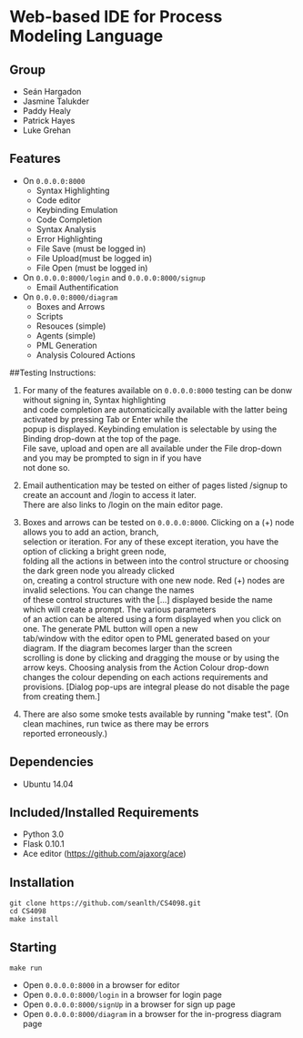 # Web-based IDE for Process Modeling Language


## Group
* Seán Hargadon
* Jasmine Talukder
* Paddy Healy
* Patrick Hayes
* Luke Grehan


## Features
* On ```0.0.0.0:8000```
  * Syntax Highlighting
  * Code editor
  * Keybinding Emulation
  * Code Completion
  * Syntax Analysis
  * Error Highlighting
  * File Save (must be logged in)
  * File Upload(must be logged in)
  * File Open (must be logged in)
* On ```0.0.0.0:8000/login``` and ```0.0.0.0:8000/signup```
  * Email Authentification
* On ```0.0.0.0:8000/diagram```
  * Boxes and Arrows
  * Scripts
  * Resouces (simple)
  * Agents (simple)
  * PML Generation
  * Analysis Coloured Actions

##Testing Instructions:
1. For many of the features available on ```0.0.0.0:8000``` testing can be donw without signing in, Syntax highlighting  
   and code completion are automaticically available with the latter being activated by pressing Tab or Enter while the  
   popup is displayed. Keybinding emulation is selectable by using the Binding drop-down at the top of the page.  
   File save, upload and open are all available under the File drop-down and you may be prompted to sign in if you have  
   not done so.

2. Email authentication may be tested on either of pages listed /signup to create an account and /login to access it later.  
   There are also links to /login on the main editor page.

3. Boxes and arrows can be tested on ```0.0.0.0:8000```. Clicking on a (+) node allows you to add an action, branch,  
   selection or iteration. For any of these except iteration, you have the option of clicking a bright green node,  
   folding all the actions in between into the control structure or choosing the dark green node you already clicked  
   on, creating a control structure with one new node. Red (+) nodes are invalid selections. You can change the names  
   of these control structures with the [...] displayed beside the name which will create a prompt. The various parameters  
   of an action can be altered using a form displayed when you click on one. The generate PML button will open a new  
   tab/window with the editor open to PML generated based on your diagram. If the diagram becomes larger than the screen  
   scrolling is done by clicking and dragging the mouse or by using the arrow keys. Choosing analysis from the Action Colour
   drop-down changes the colour depending on each actions requirements and provisions.
   [Dialog pop-ups are integral please do not disable the page from creating them.]

4. There are also some smoke tests available by running "make test". (On clean machines, run twice as there may be errors  
   reported erroneously.)

## Dependencies
* Ubuntu 14.04

## Included/Installed Requirements
* Python 3.0
* Flask 0.10.1
* Ace editor (https://github.com/ajaxorg/ace)

## Installation
```
git clone https://github.com/seanlth/CS4098.git
cd CS4098
make install
```
## Starting

```
make run
```

* Open ```0.0.0.0:8000``` in a browser for editor
* Open ```0.0.0.0:8000/login``` in a browser for login page
* Open ```0.0.0.0:8000/signUp``` in a browser for sign up page
* Open ```0.0.0.0:8000/diagram``` in a browser for the in-progress diagram page
